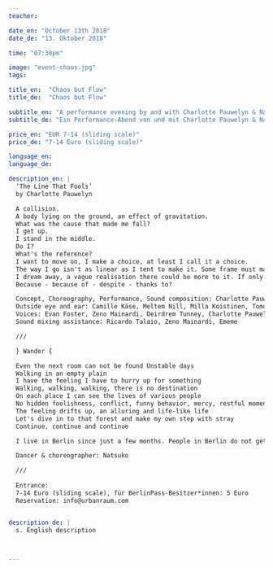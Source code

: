 ```yaml
---
teacher:

date_en: "October 13th 2018"
date_de: "13. Oktober 2018"

time: "07:30pm"

image: "event-chaos.jpg"
tags:

title_en:  "Chaos but Flow"
title_de:  "Chaos but Flow"

subtitle_en: "A performance evening by and with Charlotte Pauwelyn & Natsuko"
subtitle_de: "Ein Performance-Abend von und mit Charlotte Pauwelyn & Natsuko"

price_en: "EUR 7-14 (sliding scale)"
price_de: "7-14 Euro (sliding scale)"

language_en:
language_de:

description_en: |
  ‘The Line That Fools’  
  by Charlotte Pauwelyn  

  A collision.  
  A body lying on the ground, an effect of gravitation.  
  What was the cause that made me fall?  
  I get up.  
  I stand in the middle.  
  Do I?  
  What's the reference?  
  I want to move on, I make a choice, at least I call it a choice.  
  The way I go isn't as linear as I tent to make it. Some frame must make me move this way.  
  I dream away, a vague realisation there could be more to it. If only I could change the roles and move that frame...  
  Because - because of - despite - thanks to?  

  Concept, Choreography, Performance, Sound composition: Charlotte Pauwelyn  
  Outside eye and ear: Camille Käse, Meltem Nill, Milla Koistinen, Tomomi Adachi  
  Voices: Evan Foster, Zeno Mainardi, Deirdrem Tunney, Charlotte Pauwelyn  
  Sound mixing assistance: Ricardo Talaio, Zeno Mainardi, Ememe  

  ///  

  } Wander {  

  Even the next room can not be found Unstable days  
  Walking in an empty plain  
  I have the feeling I have to hurry up for something  
  Walking, walking, walking, there is no destination  
  On each place I can see the lives of various people  
  No hidden foolishness, conflict, funny behavior, mercy, restful moments, dreams  
  The feeling drifts up, an alluring and life-like life  
  Let's dive in to that forest and make my own step with stray  
  Continue, continue and continue  

  I live in Berlin since just a few months. People in Berlin do not get tired of seeing it. Everyone lives a life-size life in their honesty while struggling. I would like to observe that and try out what kind of waves will happen to me.  

  Dancer & choreographer: Natsuko  

  ///  
  
  Entrance:  
  7-14 Euro (sliding scale), für BerlinPass-Besitzer*innen: 5 Euro
  Reservation: info@urbanraum.com  


description_de: |
  s. English description
 


---
```


